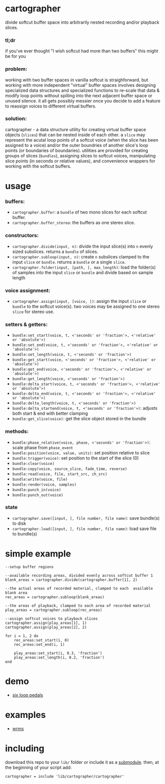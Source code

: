 # cartographer

divide softcut buffer space into arbitrarily nested recording and/or playback slices.

### tl;dr

if you've ever thought "I wish softcut had more than two buffers" this might be for you

### problem:

working with two buffer spaces in vanilla softcut is straighforward, but working with more independent "virtual" buffer spaces involves designing specialized data structures and specialized functions to re-scale that data & modify loop points without spilling into the next adjacent buffer space or unused silence. it all gets possibly messier once you decide to add a feature to reassign voices to different virtual buffers.

### solution:

cartographer - a data structure utility for creating virtual buffer space objects (`slices`) that can be nested inside of each other. a `slice` may represent the acutal loop points of a softcut voice (when the slice has been assigned to a voice) and/or the outer boundries of another slice's loop points (or boundaries of boundaries). utilities are provided for creating groups of slices (`bundles`), assigning slices to softcut voices, manipulating slice points (in seconds or relative values), and convenience wrappers for working with the softcut buffers. 

# usage

### buffers:
- `cartographer.buffer`: a `bundle` of two mono slices for each softcut buffer.
- `cartographer.buffer_stereo`: the buffers as one stereo slice.

### constructors:
- `cartographer.divide(input, n)`: divide the input slice(s) into `n` evenly sized subslices. returns a `bundle` of slices.
- `cartographer.subloop(input, n)`: create `n` subslices clamped to the input `slice` or `bundle`. returns a `bundle` or a single `slice`.
- `cartographer.folder(input, [path, ], max_length)`: load the folder(s) of samples into the input `slice` or `bundle` and divide based on sample length

### voice assignment:
- `cartographer.assign(input, [voice, ])`: assign the input `slice` or `bundle` to the softcut voice(s). two voices may be assigned to one stereo `slice` for stereo use.

### setters & getters:
- `bundle:set_start(voice, t, <'seconds' or 'fraction'>, <'relative' or 'absolute'>)` 
- `bundle:set_end(voice, t, <'seconds' or 'fraction'>, <'relative' or 'absolute'>)` 
- `bundle:set_length(voice, t, <'seconds' or 'fraction'>)` 
- `bundle:get_start(voice, <'seconds' or 'fraction'>, <'relative' or 'absolute'>)` 
- `bundle:get_end(voice, <'seconds' or 'fraction'>, <'relative' or 'absolute'>)` 
- `bundle:get_length(voice, <'seconds' or 'fraction'>)`
- `bundle:delta_start(voice, t, <'seconds' or 'fraction'>, <'relative' or 'absolute'>)` 
- `bundle:delta_end(voice, t, <'seconds' or 'fraction'>, <'relative' or 'absolute'>)` 
- `bundle:delta_length(voice, t, <'seconds' or 'fraction'>)`
- `bundle:delta_startend(voice, t, <'seconds' or 'fraction'>)`: adjusts both start & end with better clamping
- `bundle:get_slice(voice)`: get the slice object stored in the bundle

### methods:
- `bundle:phase_relative(voice, phase, <'seconds' or 'fraction'>)`: scale phase from `phase_event`
- `bundle:position(voice, value, units)`: set position relative to slice
- `bundle:trigger(voice)`: set position to the start of the slice (0)
- `bundle:clear(voice)`
- `bundle:copy(voice, source_slice, fade_time, reverse)`
- `bundle:read(voice, file, start_src, ch_src)`
- `bundle:write(voice, file)`
- `bundle:render(voice, samples)`
- `bundle:punch_in(voice)`
- `bundle:punch_out(voice)`

### state

- `cartographer.save([input, ], file number, file name)`: save bundle(s) to disk
- `cartographer.load([input, ], file number, file name)`: load save file to bundle(s)

# simple example
```
--setup buffer regions

--available recording areas, divided evenly across softcut buffer 1
blank_areas = cartographer.divide(cartographer.buffer[1], 2)

--the actual areas of recorded material, clamped to each  available blank area
rec_areas = cartographer.subloop(blank_areas)

--the areas of playback, clamped to each area of recorded material
play_areas = cartographer.subloop(rec_areas)

--assign softcut voices to playback slices
cartographer.assign(play_areas[1], 1)
cartographer.assign(play_areas[2], 2)

for i = 1, 2 do
    rec_areas:set_start(i, 0)
    rec_areas:set_end(i, 1)

    play_areas:set_start(i, 0.3, 'fraction')
    play_areas:set_length(i, 0.2, 'fraction')
end
```

# demo

- [six loop pedals](https://github.com/andr-ew/cartographer_demo)

# examples

- [wrms](https://github.com/andr-ew/wrms)

# including

download this repo to your `lib/` folder or include it as a [submodule](https://github.blog/2016-02-01-working-with-submodules/). then, at the beginning of your script add:
```
cartographer = include 'lib/cartographer/cartographer'
```
